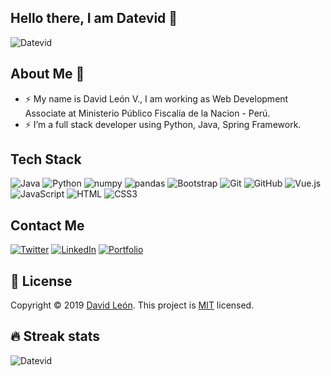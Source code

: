   ## Hello there, I am Datevid 👋
![Datevid](https://media-exp1.licdn.com/dms/image/C4E16AQGy6860rZEzGA/profile-displaybackgroundimage-shrink_200_800/0/1630907675362?e=1665014400&v=beta&t=C1Xh-y9FB9UqI8SrqwuaPH9XuYZ5vLwWRPf1iGJHXEU)
  
  
  ## About Me 🧒
  
* ⚡ My name is David León V., I am working as Web Development Associate at Ministerio Público Fiscalía de la Nacion - Perú.
* ⚡ I’m a full stack developer using Python, Java, Spring Framework.

## Tech Stack 


![Java](https://custom-icon-badges.herokuapp.com/badge/Java-E34F26.svg?style=for-the-badge&logo=java&logoColor=white)
![Python](https://img.shields.io/badge/Python-FFD43B?style=for-the-badge&logo=python&logoColor=blue)
![numpy](https://img.shields.io/badge/Numpy-777BB4?style=for-the-badge&logo=numpy&logoColor=white)
![pandas](https://img.shields.io/badge/Pandas-2C2D72?style=for-the-badge&logo=pandas&logoColor=white)
![Bootstrap](https://img.shields.io/badge/Bootstrap-563D7C?style=for-the-badge&logo=bootstrap&logoColor=white)
![Git](https://img.shields.io/badge/git-%23F05033.svg?style=for-the-badge&logo=git&logoColor=white)
![GitHub](https://img.shields.io/badge/GitHub-100000?style=for-the-badge&logo=github&logoColor=white)
![Vue.js](https://img.shields.io/badge/vuejs-%2335495e.svg?style=for-the-badge&logo=vuedotjs&logoColor=%234FC08D)
![JavaScript](https://img.shields.io/badge/JavaScript-323330?style=for-the-badge&logo=javascript&logoColor=F7DF1E)
![HTML](https://img.shields.io/badge/HTML5-E34F26?style=for-the-badge&logo=html5&logoColor=white)
![CSS3](https://img.shields.io/badge/CSS3-1572B6?style=for-the-badge&logo=css3&logoColor=white)



## Contact Me
[![Twitter](https://img.shields.io/badge/Twitter-1DA1F2?style=for-the-badge&logo=twitter&logoColor=white)](https://twitter.com/datevid)
[![LinkedIn](https://img.shields.io/badge/LinkedIn-0077B5?style=for-the-badge&logo=linkedin&logoColor=white)](https://www.linkedin.com/in/datevid/)
[![Portfolio](https://img.shields.io/badge/Portfolio-1DA1F2?style=for-the-badge&logo=website&logoColor=white)](https://datevid.net/)

## 📝 License

Copyright © 2019 [David León](https://github.com/datevid).
This project is [MIT](https://github.com/datevid) licensed.

## 🔥 Streak stats

![Datevid](https://github-readme-streak-stats.herokuapp.com/?user=Datevid&theme=monokai-metallian&hide_border=true)


<!---
datevid/datevid is a ✨ special ✨ repository because its `README.md` (this file) appears on your GitHub profile.
You can click the Preview link to take a look at your changes.
--->

